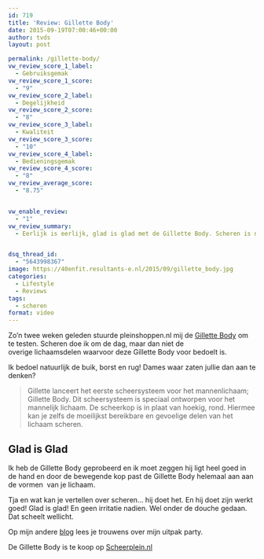 ```yaml
---
id: 719
title: 'Review: Gillette Body'
date: 2015-09-19T07:00:46+00:00
author: tvds
layout: post

permalink: /gillette-body/
vw_review_score_1_label:
  - Gebruiksgemak
vw_review_score_1_score:
  - "9"
vw_review_score_2_label:
  - Degelijkheid
vw_review_score_2_score:
  - "8"
vw_review_score_3_label:
  - Kwaliteit
vw_review_score_3_score:
  - "10"
vw_review_score_4_label:
  - Bedieningsgemak
vw_review_score_4_score:
  - "8"
vw_review_average_score:
  - "8.75"


vw_enable_review:
  - "1"
vw_review_summary:
  - Eerlijk is eerlijk, glad is glad met de Gillette Body. Scheren is niet pijnlijk door de gladde strips.


dsq_thread_id:
  - "5643998367"
image: https://40enfit.resultants-e.nl/2015/09/gillette_body.jpg
categories:
  - Lifestyle
  - Reviews
tags:
  - scheren
format: video
---
```

Zo&#8217;n twee weken geleden stuurde pleinshoppen.nl mij de <a title="Gillette Body" href="http://www.scheerplein.nl/gillette/" target="_blank">Gillette Body</a> om te testen. Scheren doe ik om de dag, maar dan niet de overige lichaamsdelen waarvoor deze Gillette Body voor bedoelt is.

<!--more-->

Ik bedoel natuurlijk de buik, borst en rug! Dames waar zaten jullie dan aan te denken?

> Gillette lanceert het eerste scheersysteem voor het mannenlichaam; Gillette Body. Dit scheersysteem is speciaal ontworpen voor het mannelijk lichaam. De scheerkop is in plaat van hoekig, rond. Hiermee kan je zelfs de moeilijkst bereikbare en gevoelige delen van het lichaam scheren.

## Glad is Glad

Ik heb de Gillette Body geprobeerd en ik moet zeggen hij ligt heel goed in de hand en door de bewegende kop past de Gillette Body helemaal aan aan de vormen  van je lichaam.

Tja en wat kan je vertellen over scheren&#8230; hij doet het. En hij doet zijn werkt goed! Glad is glad! En geen irritatie nadien. Wel onder de douche gedaan. Dat scheelt wellicht.

Op mijn andere [blog](https://vandersluijs.nl/blog/2015/09/gillette-body-en-braun-oor-en-neustrimmer-in-verrassingsdoos.html) lees je trouwens over mijn uitpak party.

De Gillette Body is te koop op <a href="http://www.Scheerplein.nl" target="_blank">Scheerplein.nl</a>

&nbsp;

&nbsp;